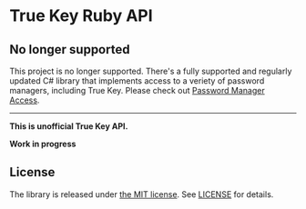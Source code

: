 True Key Ruby API
=======================

## No longer supported

This project is no longer supported. There's a fully supported and regularly 
updated C# library that implements access to a veriety of password managers, 
including True Key. Please check out 
[Password Manager Access](https://github.com/detunized/password-manager-access).

---

**This is unofficial True Key API.**

**Work in progress**

License
-------

The library is released under [the MIT license][mit]. See [LICENSE][license] for details.

[mit]: http://www.opensource.org/licenses/mit-license.php
[license]: LICENSE
